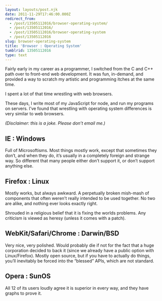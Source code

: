 ```yaml
---
layout: layouts/post.njk
date: 2011-11-29T17:46:00.000Z
redirect_from:
  - /post/13505112016/browser-operating-system/
  - /post/13505112016/
  - /post/13505112016/browser-operating-system
  - /post/13505112016
slug: browser-operating-system
title: 'Browser : Operating System'
tumblrid: 13505112016
type: text
---
```

<p>Fairly early in my career as a programmer, I switched from the C and C++ path over to front-end web development. It was fun, in-demand, and provided a way to scratch my artistic and programming itches at the same time.</p>

<p>I spent a lot of that time wrestling with web browsers.</p>

<p>These days, I write most of my JavaScript for node, and run my programs on servers. I&rsquo;ve found that wrestling with operating system differences is very similar to web browsers.</p>

<p><i>(Disclaimer: this is a joke. Please don&rsquo;t email me.)</i></p>

<h2>IE : Windows</h2>

<p>Full of Microsoftisms. Most things mostly work, except that sometimes they don&rsquo;t, and when they do, it&rsquo;s usually in a completely foreign and strange way. So different that many people either don&rsquo;t support it, or don&rsquo;t support anything else.</p>

<h2>Firefox : Linux</h2>

<p>Mostly works, but always awkward. A perpetually broken mish-mash of components that often weren&rsquo;t really intended to be used together. No two are alike, and nothing ever looks exactly right.</p>

<p>Shrouded in a religious belief that it is fixing the worlds problems. Any criticism is viewed as heresy (unless it comes with a patch).</p>

<h2>WebKit/Safari/Chrome : Darwin/BSD</h2>

<p>Very nice, very polished. Would probably die if not for the fact that a huge corporation decided to back it (since we already have a public option with Linux/Firefox). Mostly open source, but if you have to actually do things, you&rsquo;ll inevitably be forced into the &ldquo;blessed&rdquo; APIs, which are not standard.</p>

<h2>Opera : SunOS</h2>

<p>All 12 of its users loudly agree it is superior in every way, and they have graphs to prove it.</p>
